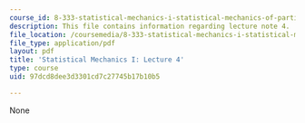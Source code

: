 ```yaml
---
course_id: 8-333-statistical-mechanics-i-statistical-mechanics-of-particles-fall-2013
description: This file contains information regarding lecture note 4.
file_location: /coursemedia/8-333-statistical-mechanics-i-statistical-mechanics-of-particles-fall-2013/97dcd8dee3d3301cd7c27745b17b10b5_MIT8_333F13_Lec4.pdf
file_type: application/pdf
layout: pdf
title: 'Statistical Mechanics I: Lecture 4'
type: course
uid: 97dcd8dee3d3301cd7c27745b17b10b5

---
```

None